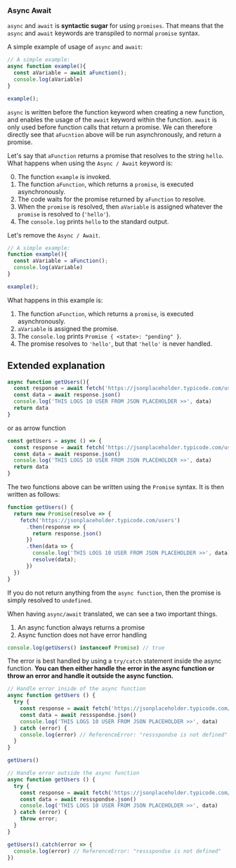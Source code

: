 ### Async Await

`async` and `await` is **syntactic sugar** for using `promises`. That means that the `async` and `await` keywords are transpiled to normal `promise` syntax.

A simple example of usage of `async` and `await`:

```JavaScript
// A simple example:
async function example(){
  const aVariable = await aFunction();
  console.log(aVariable)
}

example();
```

`async` is written before the function keyword when creating a new function, and enables the usage of the `await` keyword within the function. `await` is only used before function calls that return a promise. We can therefore directly see that `aFucntion` above will be run asynchronously, and return a promise.

Let's say that `aFunction` returns a promise that resolves to the string `hello`. What happens when using the `Async / Await` keyword is:

0. The function `example` is invoked.
1. The function `aFunction`, which returns a `promise`, is executed asynchronously.
1. The code waits for the promise returned by `aFunction` to resolve.
1. When the `promise` is resolved, then `aVariable` is assigned whatever the `promise` is resolved to (`'hello'`).
1. The `console.log` prints `hello` to the standard output.

Let's remove the `Async / Await`.

```JavaScript
// A simple example:
function example(){
  const aVariable = aFunction();
  console.log(aVariable)
}

example();
```

What happens in this example is:

1. The function `aFunction`, which returns a `promise`, is executed asynchronously.
2. `aVariable` is assigned the promise.
3. The `console.log` prints `Promise { <state>: "pending" }`.
4. The promise resolves to `'hello'`, but that `'hello'` is never handled.

## Extended explanation

```JavaScript
async function getUsers(){
  const response = await fetch('https://jsonplaceholder.typicode.com/users')
  const data = await response.json()
  console.log('THIS LOGS 10 USER FROM JSON PLACEHOLDER >>', data)
  return data
}
```

or as arrow function

```JavaScript
const getUsers = async () => {
  const response = await fetch('https://jsonplaceholder.typicode.com/users')
  const data = await response.json()
  console.log('THIS LOGS 10 USER FROM JSON PLACEHOLDER >>', data)
  return data
}
```

The two functions above can be written using the `Promise` syntax. It is then written as follows:

```JavaScript
function getUsers() {
  return new Promise(resolve => {
    fetch('https://jsonplaceholder.typicode.com/users')
      .then(response => {
        return response.json()
      })
      .then(data => {
        console.log('THIS LOGS 10 USER FROM JSON PLACEHOLDER >>', data)
        resolve(data);
      })
  })
}
```

If you do not return anything from the `async function`, then the promise is simply resolved to `undefined`.

When having `async/await` translated, we can see a two important things.

1. An async function always returns a promise
2. Async function does not have error handling

```JavaScript
console.log(getUsers() instanceof Promise) // true
```

The error is best handled by using a `try/catch` statement inside the async function. **You can then either handle the error in the async function or throw an error and handle it outside the async function.**

```JavaScript
// Handle error inside of the async function
async function getUsers () {
  try {
    const response = await fetch('https://jsonplaceholder.typicode.com/users')
    const data = await ressspondse.json()
    console.log('THIS LOGS 10 USER FROM JSON PLACEHOLDER >>', data)
  } catch (error) {
    console.log(error) // ReferenceError: "ressspondse is not defined"
  }
}

getUsers()

// Handle error outside the async function
async function getUsers () {
  try {
    const response = await fetch('https://jsonplaceholder.typicode.com/users')
    const data = await ressspondse.json()
    console.log('THIS LOGS 10 USER FROM JSON PLACEHOLDER >>', data)
  } catch (error) {
    throw error;
  }
}

getUsers().catch(error => {
  console.log(error) // ReferenceError: "ressspondse is not defined"
})
```
